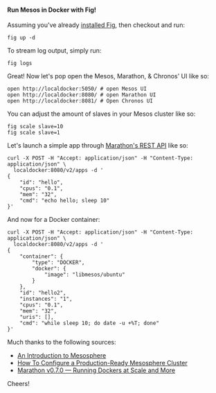 #### Run Mesos in Docker with Fig!

Assuming you've already [installed Fig](http://www.fig.sh/install.html), then checkout and run:

```
fig up -d
```

To stream log output, simply run:

```
fig logs
```

Great! Now let's pop open the Mesos, Marathon, & Chronos' UI like so:

```
open http://localdocker:5050/ # open Mesos UI
open http://localdocker:8080/ # open Marathon UI
open http://localdocker:8081/ # Open Chronos UI
```

You can adjust the amount of slaves in your Mesos cluster like so:

```
fig scale slave=10
fig scale slave=1
```

Let's launch a simple app through [Marathon's REST API](https://mesosphere.github.io/marathon/docs/rest-api.html) like so:

```
curl -X POST -H "Accept: application/json" -H "Content-Type: application/json" \
  localdocker:8080/v2/apps -d '
{
    "id": "hello",
    "cpus": "0.1",
    "mem": "32",
    "cmd": "echo hello; sleep 10"
}'
```

And now for a Docker container:

```
curl -X POST -H "Accept: application/json" -H "Content-Type: application/json" \
  localdocker:8080/v2/apps -d '
{
    "container": {
        "type": "DOCKER",
        "docker": {
            "image": "libmesos/ubuntu"
        }
    },
    "id": "hello2",
    "instances": "1",
    "cpus": "0.1",
    "mem": "32",
    "uris": [],
    "cmd": "while sleep 10; do date -u +%T; done"
}'
```

Much thanks to the following sources:

* [An Introduction to Mesosphere](https://www.digitalocean.com/community/tutorials/an-introduction-to-mesosphere)
* [How To Configure a Production-Ready Mesosphere Cluster](https://www.digitalocean.com/community/tutorials/how-to-configure-a-production-ready-mesosphere-cluster-on-ubuntu-14-04)
* [Marathon v0.7.0 — Running Dockers at Scale and More](https://mesosphere.com/2014/09/25/marathon-0.7.0-released/)

Cheers!
